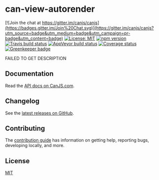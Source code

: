 # can-view-autorender

[![Join the chat at https://gitter.im/canjs/canjs](https://badges.gitter.im/Join%20Chat.svg)](https://gitter.im/canjs/canjs?utm_source=badge&utm_medium=badge&utm_campaign=pr-badge&utm_content=badge)
[![License: MIT](https://img.shields.io/badge/license-MIT-blue.svg)](https://github.com/canjs/can-view-autorender/blob/master/LICENSE.md)
[![npm version](https://badge.fury.io/js/can-view-autorender.svg)](https://www.npmjs.com/package/can-view-autorender)
[![Travis build status](https://travis-ci.org/canjs/can-view-autorender.svg?branch=master)](https://travis-ci.org/canjs/can-view-autorender)
[![AppVeyor build status](https://ci.appveyor.com/api/projects/status/github/canjs/can-view-autorender?branch=master&svg=true)](https://ci.appveyor.com/project/matthewp/can-view-autorender)
[![Coverage status](https://coveralls.io/repos/github/canjs/can-view-autorender/badge.svg?branch=master)](https://coveralls.io/github/canjs/can-view-autorender?branch=master)
[![Greenkeeper badge](https://badges.greenkeeper.io/canjs/can-view-autorender.svg)](https://greenkeeper.io/)

FAILED TO GET DESCRIPTION

## Documentation

Read the [API docs on CanJS.com](https://canjs.com/doc/can-view-autorender.html).

## Changelog

See the [latest releases on GitHub](https://github.com/canjs/can-view-autorender/releases).

## Contributing

The [contribution guide](https://github.com/canjs/can-view-autorender/blob/master/CONTRIBUTING.md) has information on getting help, reporting bugs, developing locally, and more.

## License

[MIT](https://github.com/canjs/can-view-autorender/blob/master/LICENSE.md)

